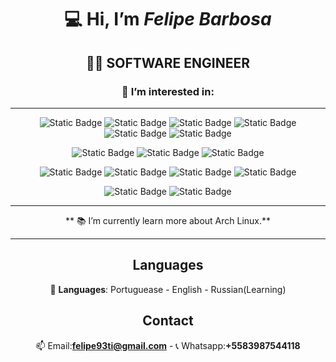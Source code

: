 <div id="badges" align="center">
 
:computer: Hi, I’m *Felipe Barbosa*
===================================
:man_technologist: SOFTWARE ENGINEER
-----------------------------------
### 👀 I’m interested in:
-----------------------------------

 ![Static Badge](https://img.shields.io/badge/Frontend%20Technologys%3A-%20-gray?style=social)
![Static Badge](https://img.shields.io/badge/HTML5%20-orange?style=flat&logo=html5&logoColor=white)
![Static Badge](https://img.shields.io/badge/CSS3%20-blue?style=flat&logo=css3&logoColor=white)
![Static Badge](https://img.shields.io/badge/Java%20Script%20-gold?style=flat&logo=javascript&logoColor=white)
![Static Badge](https://img.shields.io/badge/Bootstrap%20-purple?style=flat&logo=bootstrap&logoColor=white)
![Static Badge](https://img.shields.io/badge/Jquery%20-royalblue?style=flat&logo=jquery&logoColor=white)




![Static Badge](https://img.shields.io/badge/Backend%20Technologys%3A-%20-gray?style=social)
![Static Badge](https://img.shields.io/badge/%20Ruby%20-red?style=flat&logo=ruby) ![Static Badge](https://img.shields.io/badge/%20Ruby%20On%20Rails%20-red?style=flat)

![Static Badge](https://img.shields.io/badge/Databases_SQL%3A-%20-gray?style=social)
![Static Badge](https://img.shields.io/badge/SQLite%20-blue?style=flat&logo=sqlite)
![Static Badge](https://img.shields.io/badge/MySQL%20-white?style=flat&logo=mysql)
![Static Badge](https://img.shields.io/badge/MariaDB%20-gray?style=flat&logo=mariadb)

![Static Badge](https://img.shields.io/badge/Databases_NOSQL%3A-%20-gray?style=social)
![Static Badge](https://img.shields.io/badge/MongoDB%20-green?style=flat&logo=mongodb)



 
------------------------------------------------------------------------------------------------

     
** :books: I’m currently learn more about Arch Linux.**


------------------------------------------------------------------------------------------------




Languages
------------------------------------------------------------------------------------------------

:speech_balloon: **Languages**:
Portuguease -
English -
Russian(Learning) 
 


Contact
------------------------------------------------------------------------------------------------
  
📫 Email:**felipe93ti@gmail.com** - 
📞 Whatsapp:**+5583987544118**

</div>
